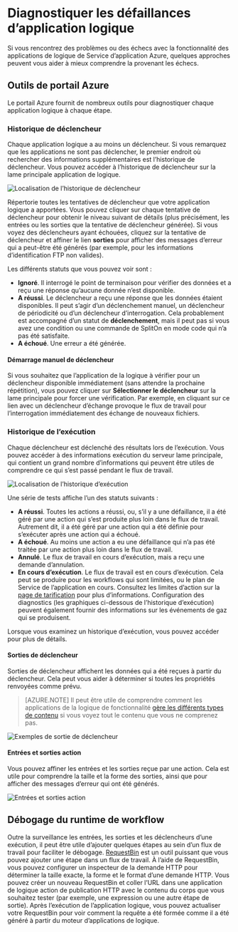 <properties
   pageTitle="Diagnostiquer les défaillances d’applications logique | Microsoft Azure"
   description="Approches communes pour comprendre où logique applications échouent"
   services="logic-apps"
   documentationCenter=".net,nodejs,java"
   authors="jeffhollan"
   manager="erikre"
   editor=""/>

<tags
   ms.service="logic-apps"
   ms.devlang="multiple"
   ms.topic="article"
   ms.tgt_pltfrm="na"
   ms.workload="integration"
   ms.date="10/18/2016"
   ms.author="jehollan"/>

# <a name="diagnosing-logic-app-failures"></a>Diagnostiquer les défaillances d’application logique

Si vous rencontrez des problèmes ou des échecs avec la fonctionnalité des applications de logique de Service d’application Azure, quelques approches peuvent vous aider à mieux comprendre la provenant les échecs.  

## <a name="azure-portal-tools"></a>Outils de portail Azure

Le portail Azure fournit de nombreux outils pour diagnostiquer chaque application logique à chaque étape.

### <a name="trigger-history"></a>Historique de déclencheur

Chaque application logique a au moins un déclencheur. Si vous remarquez que les applications ne sont pas déclencher, le premier endroit où rechercher des informations supplémentaires est l’historique de déclencheur. Vous pouvez accéder à l’historique de déclencheur sur la lame principale application de logique.

![Localisation de l’historique de déclencheur][1]

Répertorie toutes les tentatives de déclencheur que votre application logique a apportées. Vous pouvez cliquer sur chaque tentative de déclencheur pour obtenir le niveau suivant de détails (plus précisément, les entrées ou les sorties que la tentative de déclencheur générée). Si vous voyez des déclencheurs ayant échouées, cliquez sur la tentative de déclencheur et affiner le lien **sorties** pour afficher des messages d’erreur qui a peut-être été générés (par exemple, pour les informations d’identification FTP non valides).

Les différents statuts que vous pouvez voir sont :

* **Ignoré**. Il interrogé le point de terminaison pour vérifier des données et a reçu une réponse qu’aucune donnée n’est disponible.
* **A réussi**. Le déclencheur a reçu une réponse que les données étaient disponibles. Il peut s’agir d’un déclenchement manuel, un déclencheur de périodicité ou d’un déclencheur d’interrogation. Cela probablement est accompagné d’un statut de **déclenchement**, mais il peut pas si vous avez une condition ou une commande de SplitOn en mode code qui n’a pas été satisfaite.
* **A échoué**. Une erreur a été générée.

#### <a name="starting-a-trigger-manually"></a>Démarrage manuel de déclencheur

Si vous souhaitez que l’application de la logique à vérifier pour un déclencheur disponible immédiatement (sans attendre la prochaine répétition), vous pouvez cliquer sur **Sélectionner le déclencheur** sur la lame principale pour forcer une vérification. Par exemple, en cliquant sur ce lien avec un déclencheur d’échange provoque le flux de travail pour l’interrogation immédiatement des échange de nouveaux fichiers.

### <a name="run-history"></a>Historique de l’exécution

Chaque déclencheur est déclenché des résultats lors de l’exécution. Vous pouvez accéder à des informations exécution du serveur lame principale, qui contient un grand nombre d’informations qui peuvent être utiles de comprendre ce qui s’est passé pendant le flux de travail.

![Localisation de l’historique d’exécution][2]

Une série de tests affiche l’un des statuts suivants :

* **A réussi**. Toutes les actions a réussi, ou, s’il y a une défaillance, il a été géré par une action qui s’est produite plus loin dans le flux de travail. Autrement dit, il a été géré par une action qui a été définie pour s’exécuter après une action qui a échoué.
* **A échoué**. Au moins une action a eu une défaillance qui n’a pas été traitée par une action plus loin dans le flux de travail.
* **Annulé**. Le flux de travail en cours d’exécution, mais a reçu une demande d’annulation.
* **En cours d’exécution**. Le flux de travail est en cours d’exécution. Cela peut se produire pour les workflows qui sont limitées, ou le plan de Service de l’application en cours. Consultez les limites d’action sur la [page de tarification](https://azure.microsoft.com/pricing/details/app-service/plans/) pour plus d’informations. Configuration des diagnostics (les graphiques ci-dessous de l’historique d’exécution) peuvent également fournir des informations sur les événements de gaz qui se produisent.

Lorsque vous examinez un historique d’exécution, vous pouvez accéder pour plus de détails.  

#### <a name="trigger-outputs"></a>Sorties de déclencheur

Sorties de déclencheur affichent les données qui a été reçues à partir du déclencheur. Cela peut vous aider à déterminer si toutes les propriétés renvoyées comme prévu.

>[AZURE.NOTE] Il peut être utile de comprendre comment les applications de la logique de fonctionnalité [gère les différents types de contenu](app-service-logic-content-type.md) si vous voyez tout le contenu que vous ne comprenez pas.

![Exemples de sortie de déclencheur][3]

#### <a name="action-inputs-and-outputs"></a>Entrées et sorties action

Vous pouvez affiner les entrées et les sorties reçue par une action. Cela est utile pour comprendre la taille et la forme des sorties, ainsi que pour afficher des messages d’erreur qui ont été générés.

![Entrées et sorties action][4]

## <a name="debugging-workflow-runtime"></a>Débogage du runtime de workflow

Outre la surveillance les entrées, les sorties et les déclencheurs d’une exécution, il peut être utile d’ajouter quelques étapes au sein d’un flux de travail pour faciliter le débogage. [RequestBin](http://requestb.in) est un outil puissant que vous pouvez ajouter une étape dans un flux de travail. À l’aide de RequestBin, vous pouvez configurer un inspecteur de la demande HTTP pour déterminer la taille exacte, la forme et le format d’une demande HTTP. Vous pouvez créer un nouveau RequestBin et coller l’URL dans une application de logique action de publication HTTP avec le contenu du corps que vous souhaitez tester (par exemple, une expression ou une autre étape de sortie). Après l’exécution de l’application logique, vous pouvez actualiser votre RequestBin pour voir comment la requête a été formée comme il a été généré à partir du moteur d’applications de logique.




<!-- image references -->
[1]: ./media/app-service-logic-diagnosing-failures/triggerHistory.PNG
[2]: ./media/app-service-logic-diagnosing-failures/runHistory.PNG
[3]: ./media/app-service-logic-diagnosing-failures/triggerOutputsLink.PNG
[4]: ./media/app-service-logic-diagnosing-failures/ActionOutputs.PNG
